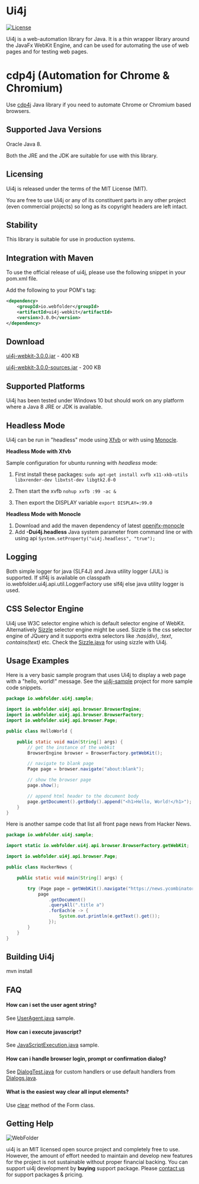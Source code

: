 Ui4j
====

[![License](http://img.shields.io/badge/license-MIT-blue.svg)](http://opensource.org/licenses/MIT)

Ui4j is a web-automation library for Java. It is a thin wrapper library around the JavaFx WebKit Engine, and can be used for automating the use of web pages and for testing web pages.

cdp4j (Automation for Chrome & Chromium)
=============================
Use [cdp4j](https://github.com/webfolderio/cdp4j) Java library if you need to automate  Chrome or Chromium based browsers.

Supported Java Versions
-----------------------

Oracle Java 8.

Both the JRE and the JDK are suitable for use with this library.


Licensing
---------

Ui4j is released under the terms of the MIT License (MIT).

You are free to use Ui4j or any of its constituent parts in any other project (even commercial projects) so long as its copyright headers are left intact.

Stability
---------

This library is suitable for use in production systems.

Integration with Maven
----------------------

To use the official release of ui4j, please use the following snippet in your pom.xml file.

Add the following to your POM's <dependencies> tag:

```xml
<dependency>
    <groupId>io.webfolder</groupId>
    <artifactId>ui4j-webkit</artifactId>
    <version>3.0.0</version>
</dependency>
```

Download
--------
[ui4j-webkit-3.0.0.jar](https://search.maven.org/remotecontent?filepath=io/webfolder/ui4j-webkit/3.0.0/ui4j-webkit-3.0.0.jar) - 400 KB

[ui4j-webkit-3.0.0-sources.jar](https://search.maven.org/remotecontent?filepath=io/webfolder/ui4j-webkit/3.0.0/ui4j-webkit-3.0.0-sources.jar) - 200 KB


Supported Platforms
-------------------

Ui4j has been tested under Windows 10 but should work on any platform where a Java 8 JRE or JDK is available.


Headless Mode
-------------

Ui4j can be run in "headless" mode using [Xfvb](http://en.wikipedia.org/wiki/Xvfb) or with using [Monocle](https://wiki.openjdk.java.net/display/OpenJFX/Monocle).

**Headless Mode with Xfvb**

Sample configuration for ubuntu running with *headless* mode:

1. First install these packages:
```sudo apt-get install xvfb x11-xkb-utils libxrender-dev libxtst-dev libgtk2.0-0```

2. Then start the xvfb
```nohup xvfb :99 -ac &```

3. Then export the DISPLAY variable
```export DISPLAY=:99.0```

**Headless Mode with Monocle**

1. Download and add the maven dependency of latest [openjfx-monocle](https://github.com/ui4j/ui4j/blob/master/ui4j-webkit/lib/openjfx-monocle-8u76-b04.jar?raw=true)
2. Add **-Dui4j.headless** Java system parameter from command line or with using api ```System.setProperty("ui4j.headless", "true");```

Logging
-------
Both simple logger for java (SLF4J) and Java utility logger (JUL) is supported.
If slf4j is available on classpath io.webfolder.ui4j.api.util.LoggerFactory use slf4j else java utility logger is used.

CSS Selector Engine
-------------------
Ui4j use W3C selector engine which is default selector engine of WebKit. Alternatively [Sizzle](http://http://sizzlejs.com) selector engine might be used.
Sizzle is the css selector engine of JQuery and it supports extra selectors like _:has(div)_, _:text_, _contains(text)_ etc.
Check the [Sizzle.java](https://github.com/ui4j/ui4j/blob/master/ui4j-sample/src/main/java/com/ui4j/sample/Sizzle.java) for using sizzle with Ui4j.


Usage Examples
--------------

Here is a very basic sample program that uses Ui4j to display a web page with a "hello, world!" message. See the [ui4j-sample](https://github.com/ui4j/ui4j/tree/master/ui4j-sample/src/main/java/com/ui4j/sample) project for more sample code snippets.

```java
package io.webfolder.ui4j.sample;

import io.webfolder.ui4j.api.browser.BrowserEngine;
import io.webfolder.ui4j.api.browser.BrowserFactory;
import io.webfolder.ui4j.api.browser.Page;

public class HelloWorld {

    public static void main(String[] args) {
        // get the instance of the webkit
        BrowserEngine browser = BrowserFactory.getWebKit();

        // navigate to blank page
        Page page = browser.navigate("about:blank");

        // show the browser page
        page.show();

        // append html header to the document body
        page.getDocument().getBody().append("<h1>Hello, World!</h1>");
    }
}
```

Here is another sampe code that list all front page news from Hacker News.

```java
package io.webfolder.ui4j.sample;

import static io.webfolder.ui4j.api.browser.BrowserFactory.getWebKit;

import io.webfolder.ui4j.api.browser.Page;

public class HackerNews {

    public static void main(String[] args) {

        try (Page page = getWebKit().navigate("https://news.ycombinator.com")) {
            page
                .getDocument()
                .queryAll(".title a")
                .forEach(e -> {
                    System.out.println(e.getText().get());
                });
        }
    }
}
```

Building Ui4j
-------------
mvn install

FAQ
---

#### How can i set the user agent string?

See [UserAgent.java](https://github.com/ui4j/ui4j/blob/master/ui4j-sample/src/main/java/com/ui4j/sample/UserAgent.java) sample.

#### How can i execute javascript?

See [JavaScriptExecution.java](https://github.com/ui4j/ui4j/blob/master/ui4j-sample/src/main/java/com/ui4j/sample/JavaScriptExecution.java) sample.

#### How can i handle browser login, prompt or confirmation dialog?

See [DialogTest.java](https://github.com/ui4j/ui4j/blob/master/ui4j-webkit/src/test/java/com/ui4j/test/DialogTest.java) for custom handlers or
use default handlers from [Dialogs.java](https://github.com/ui4j/ui4j/blob/master/ui4j-api/src/main/java/com/ui4j/api/dialog/Dialogs.java).

#### What is the easiest way clear all input elements?

Use [clear](https://github.com/ui4j/ui4j/blob/master/ui4j-api/src/main/java/com/ui4j/api/dom/Form.java#L13) method of the Form class.

Getting Help
--------------------------------------------------------------------------------------------

![WebFolder](https://raw.githubusercontent.com/webfolderio/cdp4j/master/images/logo.png)

ui4j is an MIT licensed open source project and completely free to use. However, the amount of effort needed to maintain and develop new features for the project is not sustainable without proper financial backing. You can support ui4j development by 
**buying** support package. Please [contact us](https://webfolder.io/support) for support packages & pricing.

